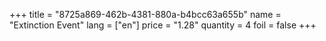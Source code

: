 +++
title = "8725a869-462b-4381-880a-b4bcc63a655b"
name = "Extinction Event"
lang = ["en"]
price = "1.28"
quantity = 4
foil = false
+++
